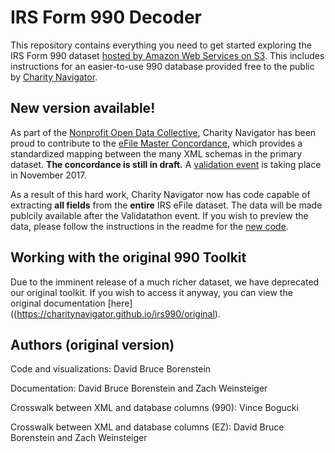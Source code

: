 # IRS Form 990 Decoder

This repository contains everything you need to get started exploring the IRS Form 990 dataset [hosted by Amazon Web Services on S3](https://aws.amazon.com/public-datasets/irs-990/). This includes instructions for an easier-to-use 990 database provided free to the public by [Charity Navigator](https://www.charitynavigator.org/).

## New version available!

As part of the [Nonprofit Open Data Collective](https://github.com/Nonprofit-Open-Data-Collective), Charity Navigator has been proud to contribute to the [eFile Master Concordance](https://github.com/Nonprofit-Open-Data-Collective/irs-efile-master-concordance-file), which provides a standardized mapping between the many XML schemas in the primary dataset. **The concordance is still in draft.** A [validation event](https://docs.google.com/forms/d/e/1FAIpQLSeYwFO7k_HzkkHYdD9s8xFXBfuL4OrWZNmxeC6cLEA26Dk_IA/viewform) is taking place in November 2017.

As a result of this hard work, Charity Navigator now has code capable of extracting **all fields** from the **entire** IRS eFile dataset. The data will be made publcily available after the Validatathon event. If you wish to preview the data, please follow the instructions in the readme for the [new code](https://github.com/CharityNavigator/990_long).

## Working with the original 990 Toolkit

Due to the imminent release of a much richer dataset, we have deprecated our original toolkit. If you wish to access it anyway, you can view the original documentation [here]((https://charitynavigator.github.io/irs990/original).

## Authors (original version)

Code and visualizations: David Bruce Borenstein

Documentation: David Bruce Borenstein and Zach Weinsteiger

Crosswalk between XML and database columns (990): Vince Bogucki

Crosswalk between XML and database columns (EZ): David Bruce Borenstein and Zach Weinsteiger
